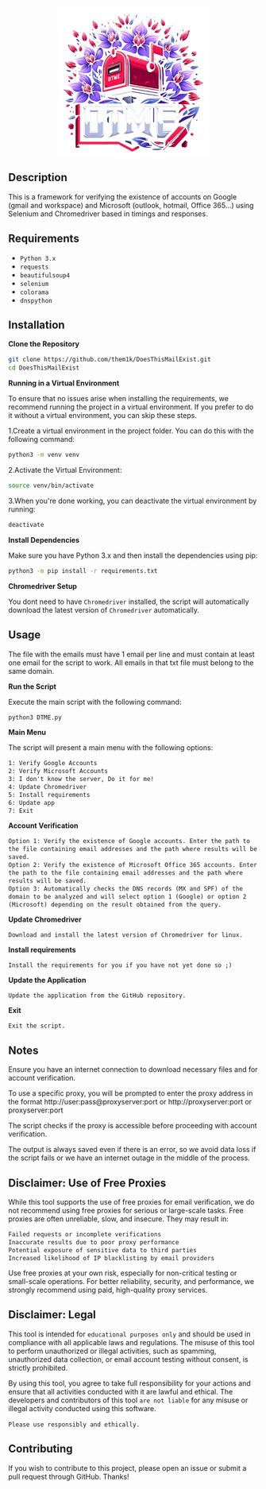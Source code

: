 <p align="center">
  <img src="https://raw.githubusercontent.com/them1k/assets/main/logo_dtme.png" alt="dtme"/>
</p>

## Description

This is a framework for verifying the existence of accounts on Google (gmail and workspace) and Microsoft (outlook, hotmail, Office 365...) using Selenium and Chromedriver based in timings and responses.

## Requirements

- `Python 3.x`
- `requests`
- `beautifulsoup4`
- `selenium`
- `colorama`
- `dnspython`

## Installation

**Clone the Repository**

   ```bash
   git clone https://github.com/them1k/DoesThisMailExist.git
   cd DoesThisMailExist
   ```
**Running in a Virtual Environment**

To ensure that no issues arise when installing the requirements, we recommend running the project in a virtual environment. If you prefer to do it without a virtual environment, you can skip these steps.

1.Create a virtual environment in the project folder. You can do this with the following command:

   ```bash
   python3 -m venv venv
   ```

2.Activate the Virtual Environment:

   ```bash
   source venv/bin/activate
   ```

3.When you're done working, you can deactivate the virtual environment by running:

   ```bash
   deactivate
   ```

**Install Dependencies**

Make sure you have Python 3.x and then install the dependencies using pip:

   ```bash
   python3 -m pip install -r requirements.txt
   ```

**Chromedriver Setup**

You dont need to have `Chromedriver` installed, the script will automatically download the latest version of `Chromedriver` automatically.


## Usage

The file with the emails must have 1 email per line and must contain at least one email for the script to work. 
All emails in that txt file must belong to the same domain.

**Run the Script**

Execute the main script with the following command:

   ```bash
   python3 DTME.py
   ```

**Main Menu**

The script will present a main menu with the following options:

    1: Verify Google Accounts
    2: Verify Microsoft Accounts
    3: I don't know the server, Do it for me!
    4: Update Chromedriver
    5: Install requirements
    6: Update app
    7: Exit

**Account Verification**

    Option 1: Verify the existence of Google accounts. Enter the path to the file containing email addresses and the path where results will be saved.
    Option 2: Verify the existence of Microsoft Office 365 accounts. Enter the path to the file containing email addresses and the path where results will be saved.
    Option 3: Automatically checks the DNS records (MX and SPF) of the domain to be analyzed and will select option 1 (Google) or option 2 (Microsoft) depending on the result obtained from the query.
    
**Update Chromedriver**

    Download and install the latest version of Chromedriver for linux.

**Install requirements**

    Install the requirements for you if you have not yet done so ;)

**Update the Application**

    Update the application from the GitHub repository.

**Exit**

    Exit the script.

## Notes

Ensure you have an internet connection to download necessary files and for account verification.

To use a specific proxy, you will be prompted to enter the proxy address in the format http://user:pass@proxyserver:port or http://proxyserver:port or proxyserver:port

The script checks if the proxy is accessible before proceeding with account verification.

The output is always saved even if there is an error, so we avoid data loss if the script fails or we have an internet outage in the middle of the process.

## Disclaimer: Use of Free Proxies

While this tool supports the use of free proxies for email verification, we do not recommend using free proxies for serious or large-scale tasks. 
Free proxies are often unreliable, slow, and insecure. They may result in:

    Failed requests or incomplete verifications
    Inaccurate results due to poor proxy performance
    Potential exposure of sensitive data to third parties
    Increased likelihood of IP blacklisting by email providers

Use free proxies at your own risk, especially for non-critical testing or small-scale operations. 
For better reliability, security, and performance, we strongly recommend using paid, high-quality proxy services.

## Disclaimer: Legal

This tool is intended for `educational purposes only` and should be used in compliance with all applicable laws and regulations. The misuse of this tool to perform unauthorized or illegal activities, such as spamming, unauthorized data collection, or email account testing without consent, is strictly prohibited.

By using this tool, you agree to take full responsibility for your actions and ensure that all activities conducted with it are lawful and ethical. The developers and contributors of this tool `are not liable` for any misuse or illegal activity conducted using this software.

`Please use responsibly and ethically.`

## Contributing

If you wish to contribute to this project, please open an issue or submit a pull request through GitHub. Thanks!
